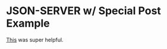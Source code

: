 # JSON-SERVER w/ Special Post Example

[This](https://github.com/typicode/json-server/issues/453#issuecomment-364577657)
 was super helpful.